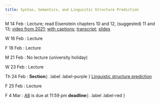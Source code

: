 ```yaml
---
title: Syntax, Semantics, and Linguistic Structure Prediction 
---
```


M 14 Feb
: Lecture; read Eisenstein chapters 10 and 12, (suggested) 11 and 13; [video from 2021](https://drive.google.com/file/d/1gGXlnv2livCAhH6CK3H-5ij1ZsBNRsOM/view?usp=sharing); [with captions](https://drive.google.com/file/d/1dkGLEjvFupyzBzpb426vkUVC0eMcE6Tu/view?usp=sharing); [transcript](https://drive.google.com/file/d/1ybQeIScWKpOYjq-DC18HWevgn4oDEXwh/view?usp=sharing); [slides](https://drive.google.com/file/d/1KGu3oxTRoLcvKQqPcRhHBuntDCyj6cj4/view?usp=sharing) 

W 16 Feb
: Lecture

F 18 Feb
: Lecture

M 21 Feb
: No lecture (university holiday)

W 23 Feb
: Lecture

Th 24 Feb
: **Section**{: .label .label-purple } [Linguistic structure prediction](#)

F 25 Feb
: Lecture

F 4 Mar
: [A8](assets/docs/A8.pdf) is due at 11:59 pm **deadline**{: .label .label-red }


